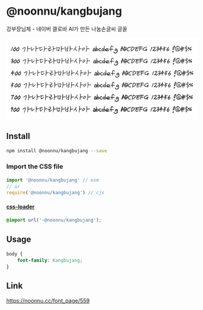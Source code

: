 # @noonnu/kangbujang

강부장님체 - 네이버 클로바 AI가 만든 나눔손글씨 글꼴

![example](./example.png)

## Install

```bash
npm install @noonnu/kangbujang --save
```

### Import the CSS file

```js
import '@noonnu/kangbujang' // esm
// or
require('@noonnu/kangbujang') // cjs
```

#### [css-loader](https://github.com/webpack-contrib/css-loader)

```css
@import url('~@noonnu/kangbujang');
```

## Usage

```css
body {
    font-family: Kangbujang;
}
```

## Link

https://noonnu.cc/font_page/559
